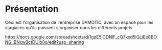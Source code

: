 # Présentation

Ceci est l'organisation de l'entreprise DAMOTIC, avec un espace pour les stagiaires qu'ils puissent s'organiser dans les différents projets

https://docs.google.com/spreadsheets/d/1gpE5jCDNlF_cQ7kxd5iQLlEe8BONG_BNxwBctDUib0o/edit?usp=sharing
